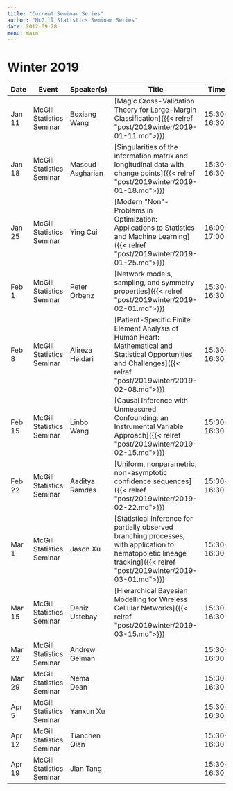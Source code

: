 ```yaml
---
title: "Current Seminar Series"
author: "McGill Statistics Seminar Series"
date: 2012-09-28
menu: main
---
```


# Winter 2019 
| Date   | Event                     | Speaker(s)         | Title                                                                                                                                              | Time        | Location                                       |
|--------|---------------------------|--------------------|----------------------------------------------------------------------------------------------------------------------------------------------------|-------------|------------------------------------------------|
| Jan 11 | McGill Statistics Seminar  | Boxiang Wang | [Magic Cross-Validation Theory for Large-Margin Classification]({{< relref "post/2019winter/2019-01-11.md">}}) | 15:30-16:30 | BURN 1205 |
| Jan 18 | McGill Statistics Seminar | Masoud Asgharian | [Singularities of the information matrix and longitudinal data with change points]({{< relref "post/2019winter/2019-01-18.md">}})        | 15:30-16:30 | BURN 1205 |
| Jan 25 | McGill Statistics Seminar | Ying Cui |[Modern "Non"-Problems in Optimization: Applications to Statistics and Machine Learning]({{< relref "post/2019winter/2019-01-25.md">}})  | 16:00-17:00 | BURN 920 |
| Feb 1 | McGill Statistics Seminar | Peter Orbanz |[Network models, sampling, and symmetry properties]({{< relref "post/2019winter/2019-02-01.md">}})	  | 15:30-16:30 | BURN 1205 |
| Feb 8 | McGill Statistics Seminar | Alireza Heidari | [Patient-Specific Finite Element Analysis of Human Heart: Mathematical and Statistical Opportunities and Challenges]({{< relref "post/2019winter/2019-02-08.md">}})        | 15:30-16:30 | BURN 1104 |
| Feb 15 | McGill Statistics Seminar | Linbo Wang | [Causal Inference with Unmeasured Confounding: an Instrumental Variable Approach]({{< relref "post/2019winter/2019-02-15.md">}})         | 15:30-16:30 | BURN 1205 |
| Feb 22 | McGill Statistics Seminar | Aaditya Ramdas |[Uniform, nonparametric, non-asymptotic confidence sequences]({{< relref "post/2019winter/2019-02-22.md">}})         | 15:30-16:30 | BURN 1205 |
| Mar 1 | McGill Statistics Seminar | Jason Xu | [Statistical Inference for partially observed branching processes, with application to hematopoietic lineage tracking]({{< relref "post/2019winter/2019-03-01.md">}})        | 15:30-16:30 | BURN 1104 |
| Mar 15  | McGill Statistics Seminar | Deniz Ustebay |[Hierarchical Bayesian Modelling for Wireless Cellular Networks]({{< relref "post/2019winter/2019-03-15.md">}})          | 15:30-16:30 | BURN 1205 |
| Mar 22  | McGill Statistics Seminar | Andrew Gelman  |         | 15:30-16:30 | BURN 1104 |
| Mar 29  | McGill Statistics Seminar | Nema Dean  |         | 15:30-16:30 | BURN 1104 |
| Apr 5  | McGill Statistics Seminar | Yanxun Xu |         | 15:30-16:30 | BURN 1104 |
| Apr 12  | McGill Statistics Seminar | Tianchen Qian |         | 15:30-16:30 | BURN 1104 |
| Apr 19  | McGill Statistics Seminar | Jian Tang |         | 15:30-16:30 | BURN 1104 |
